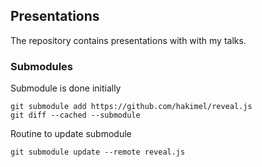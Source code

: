 ## Presentations

The repository contains presentations with with my talks.

### Submodules

Submodule is done initially
```
git submodule add https://github.com/hakimel/reveal.js
git diff --cached --submodule
```

Routine to update submodule
```
git submodule update --remote reveal.js
```
